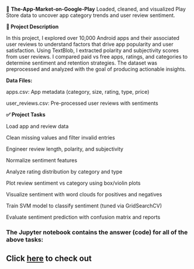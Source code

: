 📱 **The-App-Market-on-Google-Play**
Loaded, cleaned, and visualized Play Store data to uncover app category trends and user review sentiment.

**📘 Project Description**

In this project, I explored over 10,000 Android apps and their associated user reviews to understand factors that drive app popularity and user satisfaction. Using TextBlob, I extracted polarity and subjectivity scores from user reviews. I compared paid vs free apps, ratings, and categories to determine sentiment and retention strategies. The dataset was preprocessed and analyzed with the goal of producing actionable insights.

**Data Files:**

apps.csv: App metadata (category, size, rating, type, price)

user_reviews.csv: Pre-processed user reviews with sentiments

**✅ Project Tasks**

Load app and review data

Clean missing values and filter invalid entries

Engineer review length, polarity, and subjectivity

Normalize sentiment features

Analyze rating distribution by category and type

Plot review sentiment vs category using box/violin plots

Visualize sentiment with word clouds for positives and negatives

Train SVM model to classify sentiment (tuned via GridSearchCV)

Evaluate sentiment prediction with confusion matrix and reports
### The Jupyter notebook contains the answer (code) for all of the above tasks:

## Click [here](http://localhost:8891/notebooks/Resume%20Projects/Android%20App%20Market%20Analysis/Android%20App%20Market%20Analysis.ipynb) to check out
